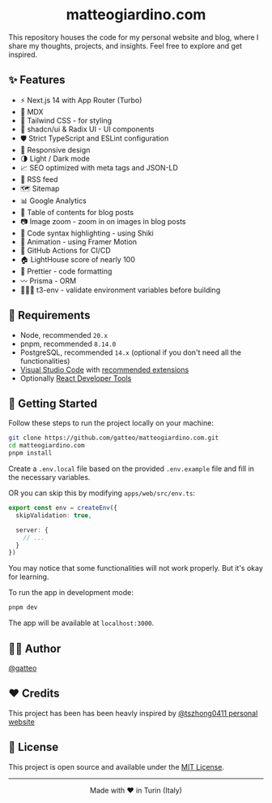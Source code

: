 <p align="center">
  <img alt="" src="https://matteogiardino.com/images/og/og.png">
</p>

<h1 align="center">
  matteogiardino.com
</h1>



This repository houses the code for my personal website and blog, where I share my thoughts, projects, and insights. Feel free to explore and get inspired.

## ✨ Features

- ⚡️ Next.js 14 with App Router (Turbo)
- 📝 MDX
- 🎨 Tailwind CSS - for styling
- 🌈 shadcn/ui & Radix UI - UI components
- 🛡 Strict TypeScript and ESLint configuration
- 📱 Responsive design
- 🌗 Light / Dark mode
- 📈 SEO optimized with meta tags and JSON-LD
- 📰 RSS feed
- 🗺 Sitemap
- 📊 Google Analytics
- 📖 Table of contents for blog posts
- 📷 Image zoom - zoom in on images in blog posts
- 📝 Code syntax highlighting - using Shiki
- 🎨 Animation - using Framer Motion
- 🤖 GitHub Actions for CI/CD
- 🏠 LightHouse score of nearly 100
- 💄 Prettier - code formatting
- 〰️ Prisma - ORM
- 👷🏻‍♂️ t3-env - validate environment variables before building

## 🔨 Requirements

- Node, recommended `20.x`
- pnpm, recommended `8.14.0`
- PostgreSQL, recommended `14.x` (optional if you don't need all the functionalities)
- [Visual Studio Code](https://code.visualstudio.com/) with [recommended extensions](.vscode/extensions.json)
- Optionally [React Developer Tools](https://chrome.google.com/webstore/detail/react-developer-tools/fmkadmapgofadopljbjfkapdkoienihi?hl=en)

## 👋 Getting Started

Follow these steps to run the project locally on your machine:

```bash
git clone https://github.com/gatteo/matteogiardino.com.git
cd matteogiardino.com
pnpm install
```

Create a `.env.local` file based on the provided `.env.example` file and fill in the necessary variables.

OR you can skip this by modifying `apps/web/src/env.ts`:

```ts
export const env = createEnv({
  skipValidation: true,

  server: {
    // ...
  }
})
```

You may notice that some functionalities will not work properly. But it's okay for learning.

To run the app in development mode:

```bash
pnpm dev
```

The app will be available at `localhost:3000`.

## ✍🏻 Author

[@gatteo](https://github.com/gatteo)

## ❤️ Credits

This project has been has been heavly inspired by [@tszhong0411 personal website](https://github.com/tszhong0411/honghong.me)

## 🪪 License

This project is open source and available under the [MIT License](LICENSE).

<hr>
<p align="center">
Made with ❤️ in Turin (Italy)
</p>